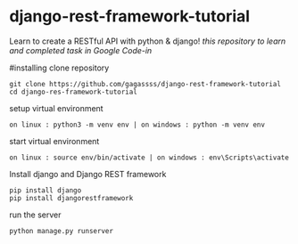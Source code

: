 # django-rest-framework-tutorial
Learn to create a RESTful API with python &amp; django!
*this repository to learn and completed task in Google Code-in*

#installing
clone repository
```
git clone https://github.com/gagassss/django-rest-framework-tutorial
cd django-res-framework-tutorial
```
setup virtual environment
```
on linux : python3 -m venv env | on windows : python -m venv env
```
start virtual environment
```
on linux : source env/bin/activate | on windows : env\Scripts\activate
```
Install django and Django REST framework
```
pip install django
pip install djangorestframework
```
run the server
```
python manage.py runserver
```